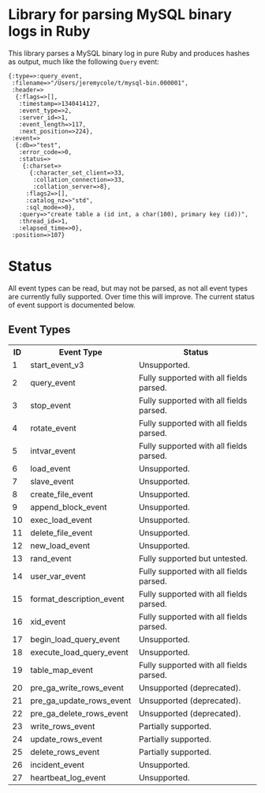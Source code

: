 # Library for parsing MySQL binary logs in Ruby #

This library parses a MySQL binary log in pure Ruby and produces hashes as output, much like the following `Query` event:

    {:type=>:query_event,
     :filename=>"/Users/jeremycole/t/mysql-bin.000001",
     :header=>
      {:flags=>[],
       :timestamp=>1340414127,
       :event_type=>2,
       :server_id=>1,
       :event_length=>117,
       :next_position=>224},
     :event=>
      {:db=>"test",
       :error_code=>0,
       :status=>
        {:charset=>
          {:character_set_client=>33,
           :collation_connection=>33,
           :collation_server=>8},
         :flags2=>[],
         :catalog_nz=>"std",
         :sql_mode=>0},
       :query=>"create table a (id int, a char(100), primary key (id))",
       :thread_id=>1,
       :elapsed_time=>0},
     :position=>107}

# Status #

All event types can be read, but may not be parsed, as not all event types are currently fully supported. Over time this will improve. The current status of event support is documented below.

## Event Types ##

<table>
  <tr>
    <th>ID</th>
    <th>Event Type</th>
    <th>Status</th>
  </tr>
  <tr>
    <td>1</td>
    <td>start_event_v3</td>
    <td>Unsupported.</td>
  </tr>
  <tr>
    <td>2</td>
    <td>query_event</td>
    <td>Fully supported with all fields parsed.</td>
  </tr>
  <tr>
    <td>3</td>
    <td>stop_event</td>
    <td>Fully supported with all fields parsed.</td>
  </tr>
  <tr>
    <td>4</td>
    <td>rotate_event</td>
    <td>Fully supported with all fields parsed.</td>
  </tr>
  <tr>
    <td>5</td>
    <td>intvar_event</td>
    <td>Fully supported with all fields parsed.</td>
  </tr>
  <tr>
    <td>6</td>
    <td>load_event</td>
    <td>Unsupported.</td>
  </tr>
  <tr>
    <td>7</td>
    <td>slave_event</td>
    <td>Unsupported.</td>
  </tr>
  <tr>
    <td>8</td>
    <td>create_file_event</td>
    <td>Unsupported.</td>
  </tr>
  <tr>
    <td>9</td>
    <td>append_block_event</td>
    <td>Unsupported.</td>
  </tr>
  <tr>
    <td>10</td>
    <td>exec_load_event</td>
    <td>Unsupported.</td>
  </tr>
  <tr>
    <td>11</td>
    <td>delete_file_event</td>
    <td>Unsupported.</td>
  </tr>
  <tr>
    <td>12</td>
    <td>new_load_event</td>
    <td>Unsupported.</td>
  </tr>
  <tr>
    <td>13</td>
    <td>rand_event</td>
    <td>Fully supported but untested.</td>
  </tr>
  <tr>
    <td>14</td>
    <td>user_var_event</td>
    <td>Fully supported with all fields parsed.</td>
  </tr>
  <tr>
    <td>15</td>
    <td>format_description_event</td>
    <td>Fully supported with all fields parsed.</td>
  </tr>
  <tr>
    <td>16</td>
    <td>xid_event</td>
    <td>Fully supported with all fields parsed.</td>
  </tr>
  <tr>
    <td>17</td>
    <td>begin_load_query_event</td>
    <td>Unsupported.</td>
  </tr>
  <tr>
    <td>18</td>
    <td>execute_load_query_event</td>
    <td>Unsupported.</td>
  </tr>
  <tr>
    <td>19</td>
    <td>table_map_event</td>
    <td>Fully supported with all fields parsed.</td>
  </tr>
  <tr>
    <td>20</td>
    <td>pre_ga_write_rows_event</td>
    <td>Unsupported (deprecated).</td>
  </tr>
  <tr>
    <td>21</td>
    <td>pre_ga_update_rows_event</td>
    <td>Unsupported (deprecated).</td>
  </tr>
  <tr>
    <td>22</td>
    <td>pre_ga_delete_rows_event</td>
    <td>Unsupported (deprecated).</td>
  </tr>
  <tr>
    <td>23</td>
    <td>write_rows_event</td>
    <td>Partially supported.</td>
  </tr>
  <tr>
    <td>24</td>
    <td>update_rows_event</td>
    <td>Partially supported.</td>
  </tr>
  <tr>
    <td>25</td>
    <td>delete_rows_event</td>
    <td>Partially supported.</td>
  </tr>
  <tr>
    <td>26</td>
    <td>incident_event</td>
    <td>Unsupported.</td>
  </tr>
  <tr>
    <td>27</td>
    <td>heartbeat_log_event</td>
    <td>Unsupported.</td>
  </tr>
</table>
